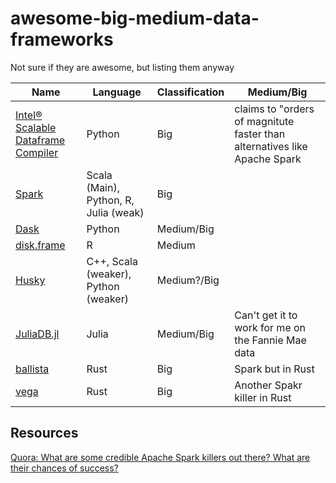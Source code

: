 # awesome-big-medium-data-frameworks
Not sure if they are awesome, but listing them anyway

| Name                                                                     | Language                              | Classification | Medium/Big                                                                |
|--------------------------------------------------------------------------|---------------------------------------|----------------|---------------------------------------------------------------------------|
| [Intel® Scalable Dataframe Compiler](https://github.com/IntelPython/sdc) | Python                                | Big            | claims to "orders of magnitute faster than alternatives like Apache Spark |
| [Spark](https://spark.apache.org)                                        | Scala (Main), Python, R, Julia (weak) | Big            |                                                                           |
| [Dask](https://dask.org)                                                 | Python                                | Medium/Big     |                                                                           |
| [disk.frame](https://diskframe.com)                                      | R                                     | Medium         |                                                                           |
| [Husky](http://www.husky-project.com/)                                   | C++, Scala (weaker), Python (weaker)  | Medium?/Big    |                                                                           |
| [JuliaDB.jl](http://juliadb.org/)                                        | Julia                                 | Medium/Big     | Can't get it to work for me on the Fannie Mae data                        |
| [ballista](https://github.com/ballista-compute/ballista)                 | Rust                                  | Big            | Spark but in Rust                                                         |
| [vega](https://github.com/rajasekarv/vega)                               | Rust                                  | Big            | Another Spakr killer in Rust                                              |


## Resources

[Quora: What are some credible Apache Spark killers out there? What are their chances of success?](https://www.quora.com/unanswered/What-are-some-credible-Apache-Spark-killers-out-there-What-are-their-chances-of-success)
